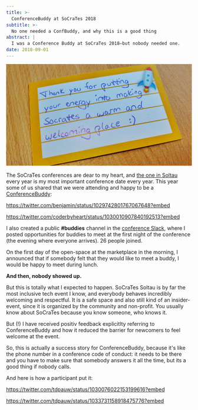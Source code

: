 ```yaml
---
title: >-
  ConferenceBuddy at SoCraTes 2018
subtitle: >-
  No one needed a ConfBuddy, and why this is a good thing
abstract: |
  I was a Conference Buddy at SoCraTes 2018—but nobody needed one.
date: 2018-09-01
---
```


![Kudos card for Conference Buddy](../media/2018-09-01-conferencebuddy-at-socrates-2018.jpeg)

The SoCraTes conferences are dear to my heart, and
[the one in Soltau](https://www.socrates-conference.de/) every year is my most
important conference date every year. This year some of us shared that we were
attending and happy to be a [ConferenceBuddy](https://www.conferencebuddy.io/):

<https://twitter.com/benjamin/status/1029742801767067648?embed>

<https://twitter.com/coderbyheart/status/1030010907840192513?embed>

I also created a public **#buddies** channel in the
[conference Slack](https://socrates-conference.slack.com/), where I posted
opportunities for buddies to meet at the first night of the conference (the
evening where everyone arrives). 26 people joined.

On the first day of the open-space at the marketplace in the morning, I
announced that if somebody felt that they would like to meet a buddy, I would be
happy to meet during lunch.

**And then, nobody showed up.**

But this is totally what I expected to happen. SoCraTes Soltau is by far the
most inclusive tech event I know, and everybody behaves incredibly welcoming and
respectful. It is a safe space and also still kind of an insider-event, since it
is organized by the community and non-profit. You usually know about SoCraTes
because you know someone, who knows it.

But (!) I have received positiv feedback explicitlty referring to
ConferenceBuddy and how it reduced the barrier for newcomers to feel welcome at
the event.

So, this is actually a success story for ConferenceBuddy, because it's like the
phone number in a conference code of conduct: it needs to be there and you have
to make sure that somebody answers it all the time, but its a good thing if
nobody calls.

And here is how a participant put it:

<https://twitter.com/tdpauw/status/1030076022153199616?embed>

<https://twitter.com/tdpauw/status/1033731158918475776?embed>
